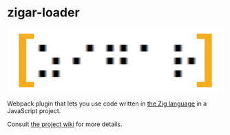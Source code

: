 # zigar-loader

![Logo](https://github.com/chung-leong/zigar/raw/development/docs/images/logo.png)

Webpack plugin that lets you use code written in [the Zig language](https://ziglang.org/) in a
JavaScript project.

Consult [the project wiki](https://github.com/chung-leong/zigar/wiki) for more details.
